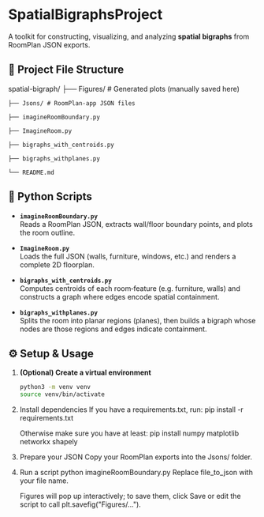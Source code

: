 # SpatialBigraphsProject

A toolkit for constructing, visualizing, and analyzing **spatial bigraphs** from RoomPlan JSON exports.

## 📁 Project File Structure

spatial-bigraph/
    ├── Figures/ # Generated plots (manually saved here)

    ├── Jsons/ # RoomPlan‑app JSON files

    ├── imagineRoomBoundary.py 

    ├── ImagineRoom.py 

    ├── bigraphs_with_centroids.py 

    ├── bigraphs_withplanes.py 
    
    └── README.md 


## 🐍 Python Scripts

- **`imagineRoomBoundary.py`**  
  Reads a RoomPlan JSON, extracts wall/floor boundary points, and plots the room outline.

- **`ImagineRoom.py`**  
  Loads the full JSON (walls, furniture, windows, etc.) and renders a complete 2D floorplan.

- **`bigraphs_with_centroids.py`**  
  Computes centroids of each room‑feature (e.g. furniture, walls) and constructs a graph where edges encode spatial containment.

- **`bigraphs_withplanes.py`**  
  Splits the room into planar regions (planes), then builds a bigraph whose nodes are those regions and edges indicate containment.

## ⚙️ Setup & Usage

1. **(Optional) Create a virtual environment**  
   ```bash
   python3 -m venv venv
   source venv/bin/activate

2. Install dependencies
    If you have a requirements.txt, run:
    pip install -r requirements.txt

    Otherwise make sure you have at least:
    pip install numpy matplotlib networkx shapely

3. Prepare your JSON
    Copy your RoomPlan exports into the Jsons/ folder.

4. Run a script
    python imagineRoomBoundary.py 
    Replace file_to_json with your file name.

    Figures will pop up interactively; to save them, click Save or edit the script to call plt.savefig("Figures/…").


